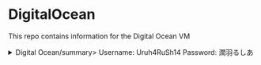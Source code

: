 # DigitalOcean
This repo contains information for the Digital Ocean VM
</head>
<body>
    <details>
        <summary>Digital Ocean/summary>
            Username: Uruh4RuSh14
            Password: 潤羽るしあ
    </details>        
</body>
</html>
